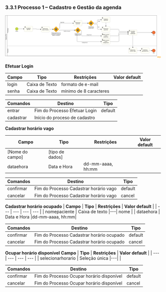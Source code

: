 ### 3.3.1 Processo 1 – Cadastro e Gestão da agenda



![Modelo BPMN agendamento](images/diagramaAgendamento.png)


**Efetuar Login**

| **Campo**       | **Tipo**         | **Restrições** | **Valor default** |
| ---             | ---              | ---            | ---               |
| login           | Caixa de Texto   | formato de e-mail |                |
| senha           | Caixa de Texto   | mínimo de 8 caracteres |           |

| **Comandos**         |  **Destino**                   | **Tipo** |
| ---                  | ---                            | ---               |
| entrar               | Fim do Processo Efetuar Login           | default           |
| cadastrar            | Início do proceso de cadastro  |                   |


**Cadastrar horário vago**

| **Campo**       | **Tipo**         | **Restrições** | **Valor default** |
| ---             | ---              | ---            | ---               |
| [Nome do campo] | [tipo de dados]  |                |                   |
| dataehora       | Data e Hora      |dd-mm-aaaa, hh:mm|                   |

| **Comandos**         |  **Destino**                   | **Tipo**          |
| ---                  | ---                            | ---               |
| confirmar | Fim do Processo Cadastrar horário vago  | default|
| cancelar| Fim do Processo Cadastrar horário vago|cancel|


**Cadastrar horário ocupado**
| **Campo**       | **Tipo**         | **Restrições** | **Valor default** |
| ---             | ---              | ---            | ---               |
| nomepaciente       | Caixa de texto      |---| nome                   |
| dataehora       | Data e Hora      |dd-mm-aaaa, hh:mm|    

| **Comandos**         |  **Destino**                   | **Tipo**          |
| ---                  | ---                            | ---               |
| confirmar | Fim do Processo Cadastrar horário ocupado  | default|
| cancelar| Fim do Processo Cadastrar horário ocupado|cancel|


**Ocupar horário disponível**
 **Campo**       | **Tipo**         | **Restrições** | **Valor default** |
| ---             | ---              | ---            | ---               |
| selecionarhorario      | Seleção única      |---|                  |

| **Comandos**         |  **Destino**                   | **Tipo**          |
| ---                  | ---                            | ---               |
| confirmar | Fim do Processo Ocupar horário disponível  | default|
| cancelar| Fim do Processo Ocupar horário disponível|cancel|
